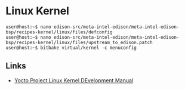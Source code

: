 Linux Kernel
==

    user@host:~$ nano edison-src/meta-intel-edison/meta-intel-edison-bsp/recipes-kernel/linux/files/defconfig
    user@host:~$ nano edison-src/meta-intel-edison/meta-intel-edison-bsp/recipes-kernel/linux/files/upstream_to_edison.patch
    user@host:~$ bitbake virtual/kernel -c menuconfig

## Links

- [Yocto Project Linux Kernel DEvelopment Manual](http://www.yoctoproject.org/docs/latest/kernel-dev/kernel-dev.html)
